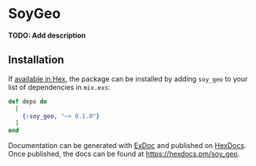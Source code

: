 # SoyGeo

**TODO: Add description**

## Installation

If [available in Hex](https://hex.pm/docs/publish), the package can be installed
by adding `soy_geo` to your list of dependencies in `mix.exs`:

```elixir
def deps do
  [
    {:soy_geo, "~> 0.1.0"}
  ]
end
```

Documentation can be generated with [ExDoc](https://github.com/elixir-lang/ex_doc)
and published on [HexDocs](https://hexdocs.pm). Once published, the docs can
be found at <https://hexdocs.pm/soy_geo>.

